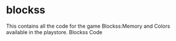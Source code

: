 blockss
=======
This contains all the code for the game Blockss:Memory and Colors available in the playstore.
Blockss Code 
